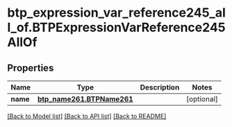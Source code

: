 # btp_expression_var_reference245_all_of.BTPExpressionVarReference245AllOf

## Properties
Name | Type | Description | Notes
------------ | ------------- | ------------- | -------------
**name** | [**btp_name261.BTPName261**](BTPName261.md) |  | [optional] 

[[Back to Model list]](../README.md#documentation-for-models) [[Back to API list]](../README.md#documentation-for-api-endpoints) [[Back to README]](../README.md)


